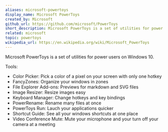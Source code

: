 ```yaml
---
aliases: microsoft-powertoys
display_name: Microsoft PowerToys
created_by: Microsoft
github_url: https://github.com/microsoft/PowerToys
short_description: Microsoft PowerToys is a set of utilities for power users. 
related: microsoft
topic: powertoys
wikipedia_url: https://en.wikipedia.org/wiki/Microsoft_PowerToys
---
```

Microsoft PowerToys is a set of utilities for power users on Windows 10.

Tools:

* Color Picker: Pick a color of a pixel on your screen with only one hotkey
* FancyZones: Organize your windows in zones
* File Explorer Add-ons: Previews for markdown and SVG files
* Image Resizer: Resize images easy
* Keyboard Manager: Change hotkeys and key bindings
* PowerRename: Rename many files at once
* PowerToys Run: Lauch your applications quicker
* Shortcut Guide: See all your windows shortcuts at one place
* Video Conference Mute: Mute your microphone and your turn off your camera at a meeting

